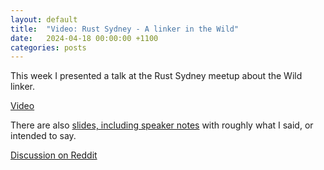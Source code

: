 ```yaml
---
layout: default
title:  "Video: Rust Sydney - A linker in the Wild"
date:   2024-04-18 00:00:00 +1100
categories: posts
---
```


This week I presented a talk at the Rust Sydney meetup about the Wild linker.

[Video](https://www.youtube.com/watch?v=WSHt3-gwVxc)

There are also [slides, including speaker
notes](https://docs.google.com/presentation/d/149uYKGbT0Jn4N6tBqdGTc6DEAX1olmj3m7H7qdMJJdU/edit?usp=sharing)
with roughly what I said, or intended to say.

[Discussion on
Reddit](https://www.reddit.com/r/rust/comments/1c7izhz/video_a_linker_in_the_wild_rust_linker/)